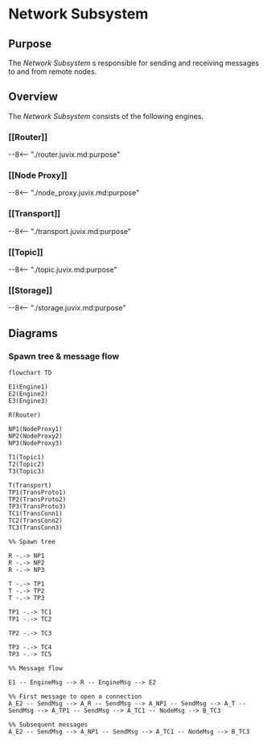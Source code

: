 # Network Subsystem

## Purpose

The *Network Subsystem* s responsible for
sending and receiving messages to and from remote nodes.

## Overview

The *Network Subsystem* consists of the following engines.

### [[Router]]

--8<-- "./router.juvix.md:purpose"

### [[Node Proxy]]

--8<-- "./node_proxy.juvix.md:purpose"

### [[Transport]]

--8<-- "./transport.juvix.md:purpose"

### [[Topic]]

--8<-- "./topic.juvix.md:purpose"

### [[Storage]]

--8<-- "./storage.juvix.md:purpose"

## Diagrams

### Spawn tree & message flow

```mermaid
flowchart TD

E1(Engine1)
E2(Engine2)
E3(Engine3)

R(Router)

NP1(NodeProxy1)
NP2(NodeProxy2)
NP3(NodeProxy3)

T1(Topic1)
T2(Topic2)
T3(Topic3)

T(Transport)
TP1(TransProto1)
TP2(TransProto2)
TP3(TransProto3)
TC1(TransConn1)
TC2(TransConn2)
TC3(TransConn3)

%% Spawn tree

R -.-> NP1
R -.-> NP2
R -.-> NP3

T -.-> TP1
T -.-> TP2
T -.-> TP3

TP1 -.-> TC1
TP1 -.-> TC2

TP2 -.-> TC3

TP3 -.-> TC4
TP3 -.-> TC5

%% Message flow

E1 -- EngineMsg --> R -- EngineMsg --> E2

%% First message to open a connection
A_E2 -- SendMsg --> A_R -- SendMsg --> A_NP1 -- SendMsg --> A_T -- SendMsg --> A_TP1 -- SendMsg --> A_TC1 -- NodeMsg --> B_TC3

%% Subsequent messages
A_E2 -- SendMsg --> A_NP1 -- SendMsg --> A_TC1 -- NodeMsg --> B_TC3
```
